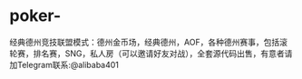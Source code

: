 # poker-
经典德州竞技联盟模式：德州金币场，经典德州，AOF，各种德州赛事，包括滚轮赛，排名赛，SNG，私人房（可以邀请好友对战），全套源代码出售，有意者请加Telegram联系:@alibaba401
